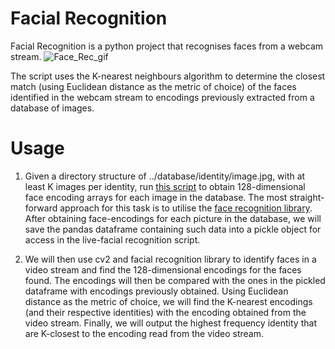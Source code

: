 # Facial Recognition
Facial Recognition is a python project that recognises faces from a webcam stream. 
![Face_Rec_gif](/media/facerec.gif)

The script uses the K-nearest neighbours algorithm to determine the closest match (using Euclidean distance as the metric of choice) of the faces identified in the webcam stream to encodings previously extracted from a database of images.

# Usage 
1. Given a directory structure of ../database/identity/image.jpg, with at least K images per identity, run <a href='faWe wlce_rec_embeddings.ipynb'> this script</a> to obtain 128-dimensional face encoding arrays for each image in the database. The most straight-forward approach for this task is to utilise the <a href='https://pypi.org/project/face-recognition/'>face recognition library</a>. After obtaining face-encodings for each picture in the database, we will save the pandas dataframe containing such data into a pickle object for access in the live-facial recognition script.

2. We will then use cv2 and facial recognition library to identify faces in a video stream and find the 128-dimensional encodings for the faces found.
The encodings will then be compared with the ones in the pickled dataframe with encodings previously obtained. 
Using Euclidean distance as the metric of choice, we will find the K-nearest encodings (and their respective identities) with the encoding obtained from the video stream. 
Finally, we will output the highest frequency identity that are K-closest to the encoding read from the video stream.
